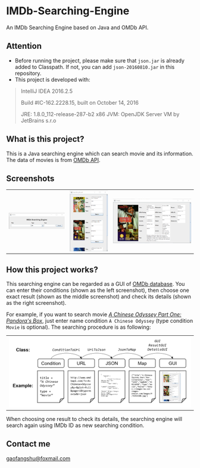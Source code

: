 # IMDb-Searching-Engine

An IMDb Searching Engine based on Java and OMDb API.

## Attention

* Before running the project, please make sure that `json.jar` is already added to Classpath. If not, you can add `json-20160810.jar` in this repository.
* This project is developed with:

 > IntelliJ IDEA 2016.2.5
 > 
 > Build #IC-162.2228.15, built on October 14, 2016
 > 
 > JRE: 1.8.0_112-release-287-b2 x86 
 > JVM: OpenJDK Server VM by JetBrains s.r.o

## What is this project?

This is a Java searching engine which can search movie and its information. The data of movies is from [OMDb API](http://www.omdbapi.com/).

## Screenshots

<table>
    <tr>
        <td>
            <img alt="1" src="docs/screenshots/1.png">
        </td>
        <td>
            <img alt="2" src="docs/screenshots/2.png">
        </td>
        <td>
            <img alt="3" src="docs/screenshots/3.png">
        </td>
    </tr>
</table>

## How this project works?

This searching engine can be regarded as a GUI of [OMDb database](http://www.omdbapi.com/). You can enter their conditions (shown as the left screenshot), then choose one exact result (shown as the middle screenshot) and check its details (shown as the right screenshot).

For example, if you want to search movie *[A Chinese Odyssey Part One: Pandora's Box](https://en.wikipedia.org/wiki/A_Chinese_Odyssey)*, just enter name condition `A Chinese Odyssey` (type condition `Movie` is optional). The searching procedure is as following:

<table>
    <tr>
        <td>
            <img alt="4" src="docs/screenshots/4.png">
        </td>
    </tr>
</table>

When choosing one result to check its details, the searching engine will search again using IMDb ID as new searching condition.

## Contact me

gaofangshu@foxmail.com
